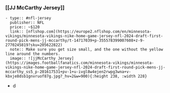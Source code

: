 ### [[JJ McCarthy Jersey]]
	- type:: #nfl-jersey 
	  publisher:: NFL
	  price:: ~$120
	  link:: [nflshop.com](https://europe2.nflshop.com/en/minnesota-vikings/minnesota-vikings-nike-home-game-jersey-nfl-2024-draft-first-round-pick-mens-jj-mccarthy/t-14717039+p-355578399007608+z-9-2770245819?sku=205622822)
	  note:: Make sure you get size small, and the one without the yellow line around the numbers.
	  image:: ![jjMcCarthy Jersey](https://images.footballfanatics.com/minnesota-vikings/minnesota-vikings-nike-home-game-jersey-nfl-2024-draft-first-round-pick-mens-jj-mccarthy_ss5_p-201617531+pv-1+u-ivgl8w4ejen2rwpg3wna+v-kbxje8dsb1gnvruof87g.jpg?_hv=2&w=900){:height 238, :width 228}
- d